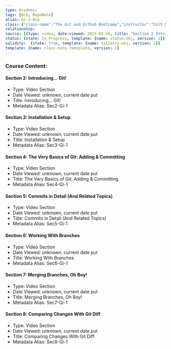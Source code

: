 ```yaml
---
type: Academic
tags: [Bib, RepoNote]
alias: Gi-1-Bib
class: {"class-name":"The Git and Github Bootcamp","instructor":"Colt Steele","medium":"Online Course","start-date":"2023-04-25","online-platform":"Udemy","length":"17 hours","class-alias":"Gi-1","template":{"name":"class-online-course-obj","version":1}}
relationship: 
source: [{type: video, date-viewed: 2023-04-30, title: "Section 2 Introducing... Git", class-alias: Gi-1, source-alias: Sec2-Gi-1, template: {name: source-video-obj, version: 1}}, {type: video, date-viewed: 2023-04-30, title: "Section 3 Installation & Setup", class-alias: Gi-1, source-alias: Sec3-Gi-1, template: {name: source-video-obj, version: 1}}, {type: video, date-viewed: 2023-05-01, title: "Section 4 The Very Basics of Git: Adding and Committing", class-alias: Gi-1, source-alias: Sec4-Gi-1, template: {name: source-video-obj, version: 1}}, {type: video, date-viewed: 2023-05-01, title: "Section 5 Commits in Detail (And Related Topics)", class-alias: Gi-1, source-alias: Sec5-Gi-1, template: {name: source-video-obj, version: 1}}, {type: video, date-viewed: 2023-05-01, title: "Section 6 Working With Branches", class-alias: Gi-1, source-alias: Sec6-Gi-1, template: {name: source-video-obj, version: 1}}, {type: video, date-viewed: 2023-05-03, title: "Section 7 Merging Branches, Oh Boy!", class-alias: Gi-1, source-alias: Sec7-Gi-1, template: {name: source-video-obj, version: 1}}, {type: video, date-viewed: 2023-05-04, title: "Section 8 Comparing Changes With Git Diff", class-alias: Gi-1, source-alias: Sec8-Gi-1, template: {name: source-video-obj, version: 1}}]
status: {state: In Progress, template: {name: status-obj, version: 1}}
validity:  {state: true, template: {name: validity-obj, version: 1}}
template: {name: class-note-temnplate, version: 1}
---
```


### Course Content:

#### Section 2: Introducing... Git! 
- Type: Video Section
- Date Viewed: unknown, current date put
- Title: Introducing... Git!
- Metadata Alias: Sec2-Gi-1

#### Section 3: Installation & Setup
- Type: Video Section
- Date Viewed: unknown, current date put
- Title: Installation & Setup
- Metadata Alias: Sec3-Gi-1

#### Section 4: The Very Basics of Git: Adding & Committing 
- Type: Video Section
- Date Viewed: unknown, current date put
- Title: The Very Basics of Git: Adding & Committing
- Metadata Alias: Sec4-Gi-1

#### Section 5: Commits in Detail (And Related Topics)
- Type: Video Section
- Date Viewed: unknown, current date put
- Title: Commits in Detail (And Related Topics)
- Metadata Alias: Sec5-Gi-1

#### Section 6: Working With Branches
- Type: Video Section
- Date Viewed: unknown, current date put
- Title: Working With Branches
- Metadata Alias: Sec6-Gi-1

#### Section 7: Merging Branches, Oh Boy!
- Type: Video Section
- Date Viewed: unknown, current date put
- Title: Merging Branches, Oh Boy!
- Metadata Alias: Sec7-Gi-1

#### Section 8: Comparing Changes With Git Diff
- Type: Video Section
- Date Viewed: unknown, current date put
- Title: Comparing Changes With Git Diff
- Metadata Alias: Sec8-Gi-1
